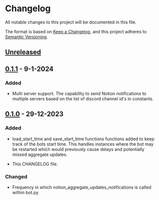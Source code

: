 # Changelog

All notable changes to this project will be documented in this file.

The format is based on [Keep a Changelog](https://keepachangelog.com/en/1.0.0/),
and this project adheres to [Semantic Versioning](https://semver.org/spec/v2.0.0.html).

## [Unreleased]

## [0.1.1] - 9-1-2024

### Added 

- Multi server support. The capability to send Notion notifications to multiple servers based on the list of discord channel id's in constants.

## [0.1.0] - 29-12-2023

### Added

- load_start_time and save_start_time functions functions added to keep track of the bots start time. This handles instances where the bot may be restarted which would previously cause delays and potentially missed aggregate updates.

- This CHANGELOG file.

### Changed

- Frequency in which notion_aggregate_updates_notifications is called within bot.py

[unreleased]: https://github.com/BloomGameStudio/NotionDiscordIntegration/compare/staging...dev
[0.1.1]: https://github.com/BloomGameStudio/NotionDiscordIntegration/releases/tag/0.1.1
[0.1.0]: https://github.com/BloomGameStudio/NotionDiscordIntegration/releases/tag/0.1.0
